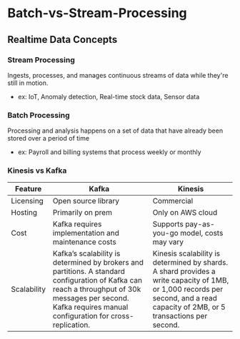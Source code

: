 # Batch-vs-Stream-Processing

## Realtime Data Concepts
### Stream Processing
Ingests, processes, and manages continuous streams of data while they're still in motion.
* ex: IoT, Anomaly detection, Real-time stock data, Sensor data
### Batch Processing
Processing and analysis happens on a set of data that have already been stored over a period of time
* ex: Payroll and billing systems that process weekly or monthly

### Kinesis vs Kafka
| Feature | Kafka      | Kinesis    |
| ------------- | ------------- | ------------- |
| Licensing | Open source library | Commercial |
| Hosting | Primarily on prem | Only on AWS cloud |
| Cost | Kafka requires implementation and maintenance costs | Supports pay-as-you-go model, costs may vary |
| Scalability | Kafka’s scalability is determined by brokers and partitions. A standard configuration of Kafka can reach a throughput of 30k messages per second. Kafka requires manual configuration for cross-replication. | Kinesis scalability is determined by shards. A shard provides a write capacity of 1MB, or 1,000 records per second, and a read capacity of 2MB, or 5 transactions per second.|
